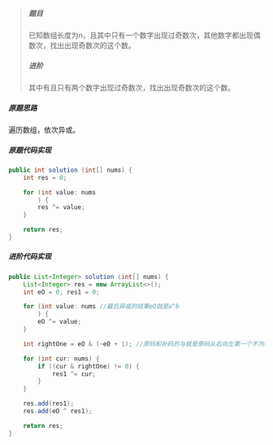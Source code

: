 > ##### 题目
>
> 已知数组长度为n，且其中只有一个数字出现过奇数次，其他数字都出现偶数次，找出出现奇数次的这个数。
>
> ##### 进阶
>
> 其中有且只有两个数字出现过奇数次，找出出现奇数次的这个数。

##### 原题思路

遍历数组，依次异或。

##### 原题代码实现

```java
public int solution (int[] nums) {
    int res = 0;

    for (int value: nums
        ) {
        res ^= value;
    }

    return res;
}
```

##### 进阶代码实现

```java
public List<Integer> solution (int[] nums) {
    List<Integer> res = new ArrayList<>();
    int eO = 0, res1 = 0;

    for (int value: nums //最后异或的结果eO就是a^b
        ) {
        eO ^= value;
    }

    int rightOne = eO & (~eO + 1); //原码和补码的与就是原码从右向左第一个不为0的bit位

    for (int cur: nums) {
        if ((cur & rightOne) != 0) {
            res1 ^= cur;
        }
    }

    res.add(res1);
    res.add(eO ^ res1);

    return res;
}
```

